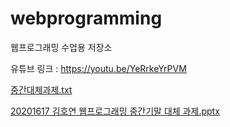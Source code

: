 # webprogramming
웹프로그래밍 수업용 저장소

유튜브 링크 : https://youtu.be/YeRrkeYrPVM

[중간대체과제.txt](https://github.com/rlaghdus/webprogramming/files/11593951/default.txt)

[20201617 김호연 웹프로그래밍 중간기말 대체 과제.pptx](https://github.com/rlaghdus/webprogramming/files/11792902/20201617.pptx)
